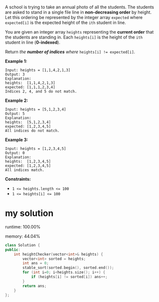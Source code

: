 A school is trying to take an annual photo of all the students. The students are asked to stand in a single file line in **non-decreasing order** by height. Let this ordering be represented by the integer array `expected` where `expected[i]` is the expected height of the `ith` student in line.

You are given an integer array `heights` representing the **current order** that the students are standing in. Each `heights[i]` is the height of the `ith` student in line (**0-indexed**).

Return *the **number of indices** where* `heights[i] != expected[i]`.

 

**Example 1:**

```
Input: heights = [1,1,4,2,1,3]
Output: 3
Explanation: 
heights:  [1,1,4,2,1,3]
expected: [1,1,1,2,3,4]
Indices 2, 4, and 5 do not match.
```

**Example 2:**

```
Input: heights = [5,1,2,3,4]
Output: 5
Explanation:
heights:  [5,1,2,3,4]
expected: [1,2,3,4,5]
All indices do not match.
```

**Example 3:**

```
Input: heights = [1,2,3,4,5]
Output: 0
Explanation:
heights:  [1,2,3,4,5]
expected: [1,2,3,4,5]
All indices match.
```

 

**Constraints:**

- `1 <= heights.length <= 100`
- `1 <= heights[i] <= 100`

# my solution

runtime: 100.00%

memory: 44.04%

```C++
class Solution {
public:
    int heightChecker(vector<int>& heights) {
        vector<int> sorted = heights;
        int ans = 0;
        stable_sort(sorted.begin(), sorted.end());
        for (int i=0; i<heights.size(); i++) {
            if (heights[i] != sorted[i]) ans++;
        }
        return ans;
    }
};
```

